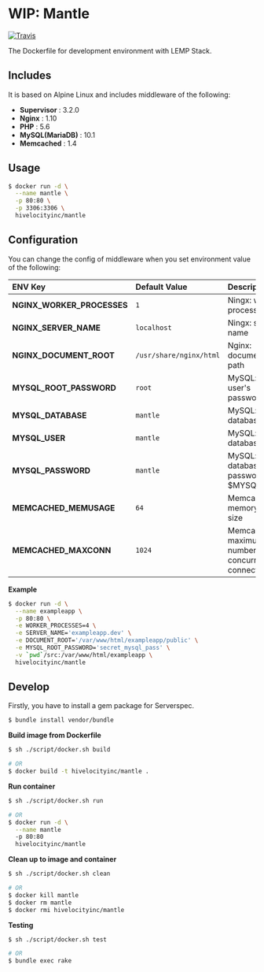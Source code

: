# WIP: Mantle

[![Travis](https://img.shields.io/travis/hivelocityinc/mantle.svg?style=flat-square)](https://travis-ci.org/hivelocityinc/mantle)

The Dockerfile for development environment with LEMP Stack.


## Includes

It is based on Alpine Linux and includes middleware of the following:

- **Supervisor** : 3.2.0
- **Nginx** : 1.10
- **PHP** : 5.6
- **MySQL(MariaDB)** : 10.1
- **Memcached** : 1.4


## Usage

```bash
$ docker run -d \
  --name mantle \
  -p 80:80 \
  -p 3306:3306 \
  hivelocityinc/mantle
```

## Configuration

You can change the config of middleware when you set environment value of the following:

| ENV Key | Default Value | Description |
|:---|:---|:---|
| **NGINX_WORKER_PROCESSES** | `1` | Ningx: worker processes |
| **NGINX_SERVER_NAME** | `localhost` | Ningx: server name |
| **NGINX_DOCUMENT_ROOT** | `/usr/share/nginx/html` | Nginx: document root path |
| **MYSQL_ROOT_PASSWORD** | `root` | MySQL: root user's password |
| **MYSQL_DATABASE** | `mantle` | MySQL: database name |
| **MYSQL_USER** | `mantle` | MySQL: database user |
| **MYSQL_PASSWORD** | `mantle` | MySQL: database password for $MYSQL_USER |
| **MEMCACHED_MEMUSAGE** | `64` | Memcached: memory usage size |
| **MEMCACHED_MAXCONN** | `1024`| Memcached: maximum number of concurrent connections |

**Example**

```bash
$ docker run -d \
  --name exampleapp \
  -p 80:80 \
  -e WORKER_PROCESSES=4 \
  -e SERVER_NAME='exampleapp.dev' \
  -e DOCUMENT_ROOT='/var/www/html/exampleapp/public' \
  -e MYSQL_ROOT_PASSWORD='secret_mysql_pass' \
  -v `pwd`/src:/var/www/html/exampleapp \
  hivelocityinc/mantle
```

## Develop

Firstly, you have to install a gem package for Serverspec.

```bash
$ bundle install vendor/bundle
```

**Build image from Dockerfile**

```bash
$ sh ./script/docker.sh build

# OR
$ docker build -t hivelocityinc/mantle .
```

**Run container**

```bash
$ sh ./script/docker.sh run

# OR
$ docker run -d \
  --name mantle
  -p 80:80
  hivelocityinc/mantle
```

**Clean up to image and container**

```bash
$ sh ./script/docker.sh clean

# OR
$ docker kill mantle
$ docker rm mantle
$ docker rmi hivelocityinc/mantle
```

**Testing**

```bash
$ sh ./script/docker.sh test

# OR
$ bundle exec rake
```
